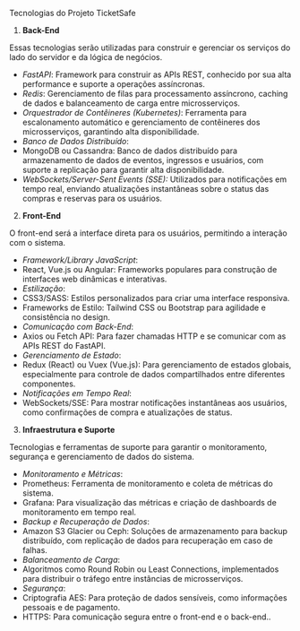 ﻿Tecnologias do Projeto TicketSafe

1. **Back-End**

Essas tecnologias serão utilizadas para construir e gerenciar os serviços do lado do servidor e da lógica de negócios.

- *FastAPI*: Framework para construir as APIs REST, conhecido por sua alta performance e suporte a operações assíncronas.
- *Redis*: Gerenciamento de filas para processamento assíncrono, caching de dados e balanceamento de carga entre microsserviços.
- *Orquestrador de Contêineres (Kubernetes)*: Ferramenta para escalonamento automático e gerenciamento de contêineres dos microsserviços, garantindo alta disponibilidade.
- *Banco de Dados Distribuído*:
- MongoDB ou Cassandra: Banco de dados distribuído para armazenamento de dados de eventos, ingressos e usuários, com suporte a replicação para garantir alta disponibilidade.
- *WebSockets/Server-Sent Events (SSE):* Utilizados para notificações em tempo real, enviando atualizações instantâneas sobre o status das compras e reservas para os usuários.
2. **Front-End**

O front-end será a interface direta para os usuários, permitindo a interação com o sistema.

- *Framework/Library JavaScript*:
- React, Vue.js ou Angular: Frameworks populares para construção de interfaces web dinâmicas e interativas.
- *Estilização*:
- CSS3/SASS: Estilos personalizados para criar uma interface responsiva.
- Frameworks de Estilo: Tailwind CSS ou Bootstrap para agilidade e consistência no design.
- *Comunicação com Back-End*:
- Axios ou Fetch API: Para fazer chamadas HTTP e se comunicar com as APIs REST do FastAPI.
- *Gerenciamento de Estado*:
- Redux (React) ou Vuex (Vue.js): Para gerenciamento de estados globais, especialmente para controle de dados compartilhados entre diferentes componentes.
- *Notificações em Tempo Real*:
- WebSockets/SSE: Para mostrar notificações instantâneas aos usuários, como confirmações de compra e atualizações de status.
3. **Infraestrutura e Suporte**

Tecnologias e ferramentas de suporte para garantir o monitoramento, segurança e gerenciamento de dados do sistema.

- *Monitoramento e Métricas*:
- Prometheus: Ferramenta de monitoramento e coleta de métricas do sistema.
- Grafana: Para visualização das métricas e criação de dashboards de monitoramento em tempo real.
- *Backup e Recuperação de Dados*:
- Amazon S3 Glacier ou Ceph: Soluções de armazenamento para backup distribuído, com replicação de dados para recuperação em caso de falhas.
- *Balanceamento de Carga*:
- Algoritmos como Round Robin ou Least Connections, implementados para distribuir o tráfego entre instâncias de microsserviços.
- *Segurança*:
- Criptografia AES: Para proteção de dados sensíveis, como informações pessoais e de pagamento.
- HTTPS: Para comunicação segura entre o front-end e o back-end..
